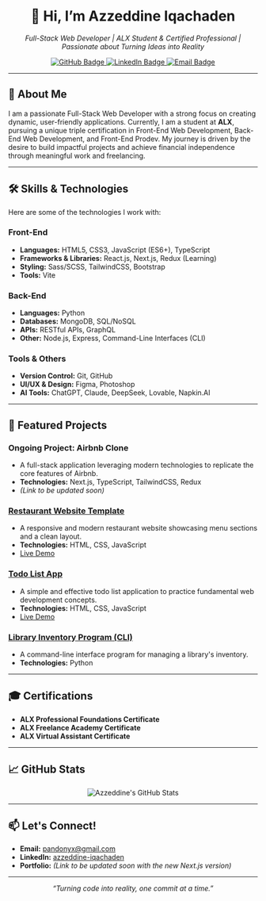 <div align="center">
  <h1>👋 Hi, I’m Azzeddine Iqachaden</h1>
  <p>
    <em>Full-Stack Web Developer | ALX Student & Certified Professional | Passionate about Turning Ideas into Reality</em>
  </p>

  <p>
    <a href="https://github.com/Pandonyx" target="_blank">
      <img src="https://img.shields.io/badge/GitHub-%2312100E.svg?style=for-the-badge&logo=github&logoColor=white" alt="GitHub Badge"/>
    </a>
    <a href="https://www.linkedin.com/in/azzeddine-iqachaden/" target="_blank">
      <img src="https://img.shields.io/badge/LinkedIn-%230077B5.svg?style=for-the-badge&logo=linkedin&logoColor=white" alt="LinkedIn Badge"/>
    </a>
    <a href="mailto:pandonyx@gmail.com">
      <img src="https://img.shields.io/badge/Email-%23D14836.svg?style=for-the-badge&logo=gmail&logoColor=white" alt="Email Badge"/>
    </a>
  </p>
</div>

---

## 🚀 About Me

I am a passionate Full-Stack Web Developer with a strong focus on creating dynamic, user-friendly applications. Currently, I am a student at **ALX**, pursuing a unique triple certification in Front-End Web Development, Back-End Web Development, and Front-End Prodev. My journey is driven by the desire to build impactful projects and achieve financial independence through meaningful work and freelancing.

---

## 🛠️ Skills & Technologies

Here are some of the technologies I work with:

### Front-End
- **Languages:** HTML5, CSS3, JavaScript (ES6+), TypeScript
- **Frameworks & Libraries:** React.js, Next.js, Redux (Learning)
- **Styling:** Sass/SCSS, TailwindCSS, Bootstrap
- **Tools:** Vite

### Back-End
- **Languages:** Python
- **Databases:** MongoDB, SQL/NoSQL
- **APIs:** RESTful APIs, GraphQL
- **Other:** Node.js, Express, Command-Line Interfaces (CLI)

### Tools & Others
- **Version Control:** Git, GitHub
- **UI/UX & Design:** Figma, Photoshop
- **AI Tools:** ChatGPT, Claude, DeepSeek, Lovable, Napkin.AI

---

## 📂 Featured Projects

### **Ongoing Project: Airbnb Clone**
- A full-stack application leveraging modern technologies to replicate the core features of Airbnb.
- **Technologies:** Next.js, TypeScript, TailwindCSS, Redux
- *(Link to be updated soon)*

### [Restaurant Website Template](https://github.com/Pandonyx/restaurantwebsitebasicstack)
- A responsive and modern restaurant website showcasing menu sections and a clean layout.
- **Technologies:** HTML, CSS, JavaScript
- [Live Demo](https://elegantdining.vercel.app/)

### [Todo List App](https://github.com/Pandonyx/todo-app-js)
- A simple and effective todo list application to practice fundamental web development concepts.
- **Technologies:** HTML, CSS, JavaScript
- [Live Demo](https://dynamic-to-do-list-js-plum.vercel.app/)

### [Library Inventory Program (CLI)](https://github.com/Pandonyx/python-library-management)
- A command-line interface program for managing a library's inventory.
- **Technologies:** Python

---

## 🎓 Certifications

- **ALX Professional Foundations Certificate**
- **ALX Freelance Academy Certificate**
- **ALX Virtual Assistant Certificate**

---

## 📈 GitHub Stats

<p align="center">
  <img src="https://github-readme-stats.vercel.app/api?username=Pandonyx&show_icons=true&theme=radical" alt="Azzeddine's GitHub Stats" />
</p>

---

## 📫 Let's Connect!

- **Email:** pandonyx@gmail.com
- **LinkedIn:** [azzeddine-iqachaden](https://www.linkedin.com/in/azzeddine-iqachaden/)
- **Portfolio:** *(Link to be updated soon with the new Next.js version)*

---

<div align="center">
  <em>“Turning code into reality, one commit at a time.”</em>
</div>
